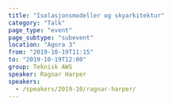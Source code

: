 ```yaml
---
title: "Isolasjonsmodeller og skyarkitektur"
category: "Talk"
page_type: "event"
page_subtype: "subevent"
location: "Agora 3"
from: "2019-10-19T11:15"
to: "2019-10-19T12:00"
group: Teknisk AWS
speaker: Ragnar Harper
speakers:
  - /speakers/2019-10/ragnar-harper/
---
```


